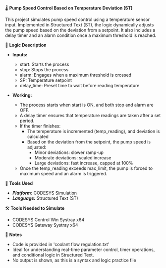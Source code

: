🌡️ **Pump Speed Control Based on Temperature Deviation (ST)**

This project simulates pump speed control using a temperature sensor input. Implemented in Structured Text (ST), the logic dynamically adjusts the pump speed based on the deviation from a setpoint. It also includes a delay timer and an alarm condition once a maximum threshold is reached.

🧩 **Logic Description**

- **Inputs:**
  - start: Starts the process
  - stop: Stops the process
  - alarm: Engages when a maximum threshold is crossed
  - SP: Temperature setpoint
  - delay_time: Preset time to wait before reading temperature

- **Working:**
  
  - The process starts when start is ON, and both stop and alarm are OFF.
  - A delay timer ensures that temperature readings are taken after a set period.
  - If the timer finishes:
      - The temperature is incremented (temp_reading), and deviation is calculated
      - Based on the deviation from the setpoint, the pump speed is adjusted:
        - Minor deviations: slower ramp-up
        - Moderate deviations: scaled increase
        - Large deviations: fast increase, capped at 100%
  - Once the temp_reading exceeds max_limit, the pump is forced to maximum speed and an alarm is triggered.

🔧 **Tools Used**

- _**Platform:**_ CODESYS Simulation
- _**Language:**_ Structured Text (ST)

🛠️ **Tools Needed to Simulate**

- CODESYS Control Win Systray x64
- CODESYS Gateway Systray x64

📌 **Notes**

- Code is provided in 'coolant flow regulation.txt'
- Ideal for understanding real-time parameter control, timer operations, and conditional logic in Structured Text.
- No output is shown, as this is a syntax and logic practice file
